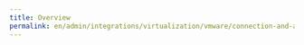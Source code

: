 ```yaml
---
title: Overview
permalink: en/admin/integrations/virtualization/vmware/сonnection-and-authorization.html
---
```

